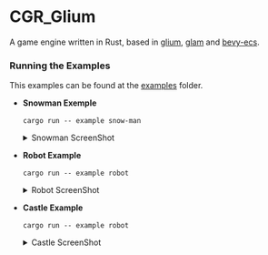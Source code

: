 # CGR_Glium

A game engine written in Rust, based in [glium](https://github.com/glium/glium), [glam](https://github.com/bitshifter/glam-rs) and [bevy-ecs](https://github.com/bevyengine/bevy).

### Running the Examples

This examples can be found at the [examples](./examples) folder.

* **Snowman Exemple**
    ```shell
    cargo run -- example snow-man
    ```
    <details>
        <summary>Snowman ScreenShot</summary>
        <img src="./docs/snowman.gif">
    </details>

* **Robot Example**
    ```shell
    cargo run -- example robot
    ```
    <details>
        <summary>Robot ScreenShot</summary>
        <img src="./docs/robot.png">
    </details>

* **Castle Example**
    ```shell
    cargo run -- example robot
    ```
    <details>
        <summary>Castle ScreenShot</summary>
        <img src="./docs/castle.png">
    </details>
